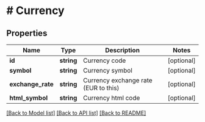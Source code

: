 # # Currency

## Properties

Name | Type | Description | Notes
------------ | ------------- | ------------- | -------------
**id** | **string** | Currency code | [optional]
**symbol** | **string** | Currency symbol | [optional]
**exchange_rate** | **string** | Currency exchange rate (EUR to this) | [optional]
**html_symbol** | **string** | Currency html code | [optional]

[[Back to Model list]](../../README.md#models) [[Back to API list]](../../README.md#endpoints) [[Back to README]](../../README.md)

